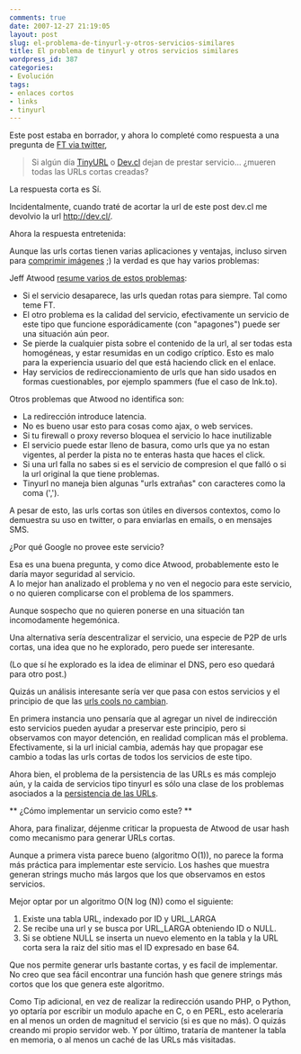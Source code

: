 ```yaml
---
comments: true
date: 2007-12-27 21:19:05
layout: post
slug: el-problema-de-tinyurl-y-otros-servicios-similares
title: El problema de tinyurl y otros servicios similares
wordpress_id: 387
categories:
- Evolución
tags:
- enlaces cortos
- links
- tinyurl
---
```


Este post estaba en borrador, y ahora lo completé como respuesta a una pregunta de [FT via twitter](http://twitter.com/Francotirador),

> Si algún día [TinyURL](http://www.tinyurl.com/) o [Dev.cl](http://www.dev.cl/) dejan de prestar servicio... ¿mueren todas las URLs cortas creadas?

La respuesta corta es Sí.

Incidentalmente, cuando traté de acortar la url de este post dev.cl me devolvio la url http://dev.cl/.

Ahora la respuesta entretenida:

Aunque las urls cortas tienen varias aplicaciones y ventajas, incluso sirven para [comprimir imágenes](http://www.lnds.net/2006/12/wpeg_el_mejor_algoritmo_de_compresion.html) ;) la verdad es que hay varios problemas:

Jeff Atwood [resume varios de estos problemas](http://www.codinghorror.com/blog/archives/000935.html):

  * Si el servicio desaparece, las urls quedan rotas para siempre. Tal como teme FT.
  * El otro problema es la calidad del servicio, efectivamente un servicio de este tipo que funcione esporádicamente (con "apagones") puede ser una situación aún peor.
  * Se pierde la cualquier pista sobre el contenido de la url, al ser todas esta homogéneas, y estar resumidas en un codigo críptico. Esto es malo para la experiencia usuario del que está haciendo click en el enlace.
  * Hay servicios de redireccionamiento de urls que han sido usados en formas cuestionables, por ejemplo spammers (fue el caso de lnk.to).

Otros problemas que Atwood no identifica son:

  * La redirección introduce latencia.
  * No es bueno usar esto para cosas como ajax, o web services.
  * Si tu firewall o proxy reverso bloquea el servicio lo hace inutilizable
  * El servicio puede estar lleno de basura, como urls que ya no estan vigentes, al perder la pista no te enteras hasta que haces el click.
  * Si una url falla no sabes si es el servicio de compresion el que falló o si la url original la que tiene problemas.
  * Tinyurl no maneja bien algunas "urls extrañas" con caracteres como la coma (',').

A pesar de esto, las urls cortas son útiles en diversos contextos, como lo demuestra su uso en twitter, o para enviarlas en emails, o en mensajes SMS.

¿Por qué Google no provee este servicio?

Esa es una buena pregunta, y como dice Atwood, probablemente esto le daría mayor seguridad al servicio.   
A lo mejor han analizado el problema y no ven el negocio para este servicio, o no quieren complicarse con el problema de los spammers.

Aunque sospecho que no quieren ponerse en una situación tan incomodamente hegemónica.

Una alternativa sería descentralizar el servicio, una especie de P2P de urls cortas, una idea que no he explorado, pero puede ser interesante.

(Lo que sí he explorado es la idea de eliminar el DNS, pero eso quedará para otro post.)

Quizás un análisis interesante sería ver que pasa con estos servicios y el principio de que las [urls cools no cambian](http://www.w3.org/Provider/Style/URI).

En primera instancia uno pensaría que al agregar un nivel de indirección esto servicios pueden ayudar a preservar este principio, pero si observamos con mayor detención, en realidad complican más el problema.   
Efectivamente, si la url inicial cambia, además hay que propagar ese cambio a todas las urls cortas de todos los servicios de este tipo.

Ahora bien, el problema de la persistencia de las URLs es más complejo aún, y la caida de servicios tipo tinyurl es sólo una clase de los problemas asociados a la [persistencia de las URLs](http://www.w3.org/DesignIssues/PersistentDomains.html).

** ¿Cómo implementar un servicio como este? **

Ahora, para finalizar, déjenme criticar la propuesta de Atwood de usar hash como mecanismo para generar URLs cortas.

Aunque a primera vista parece bueno (algoritmo O(1)), no parece la forma más práctica para implementar este servicio. Los hashes que muestra generan strings mucho más largos que los que observamos en estos servicios.

Mejor optar por un algoritmo O(N log (N)) como el siguiente:

  1. Existe una tabla URL, indexado por ID y URL_LARGA
  2. Se recibe una url y se busca por URL_LARGA obteniendo ID o NULL.
  3. Si se obtiene NULL se inserta un nuevo elemento en la tabla y la URL corta sera la raiz del sitio mas el ID expresado en base 64.

Que nos permite generar urls bastante cortas, y es facil de implementar.   
No creo que sea fácil encontrar una función hash que genere strings más cortos que los que genera este algoritmo.

Como Tip adicional, en vez de realizar la redirección usando PHP, o Python, yo optaría por escribir un modulo apache en C, o en PERL, esto aceleraría en al menos un orden de magnitud el servicio (si es que no más). O quizás creando mi propio servidor web. Y por último, trataría de mantener la tabla en memoria, o al menos un caché de las URLs más visitadas.



